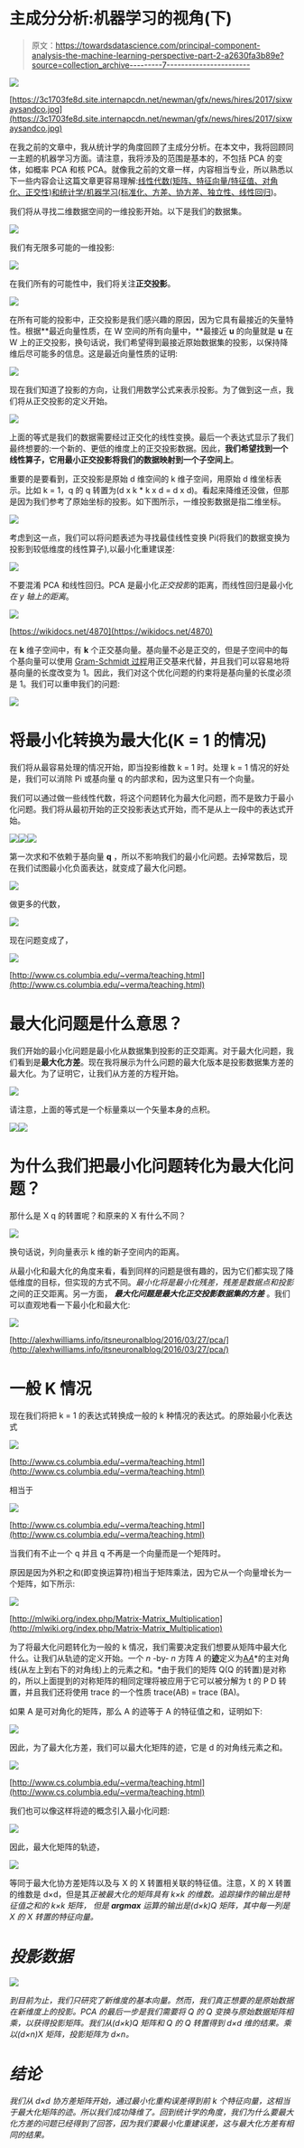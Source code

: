 # 主成分分析:机器学习的视角(下)

> 原文：<https://towardsdatascience.com/principal-component-analysis-the-machine-learning-perspective-part-2-a2630fa3b89e?source=collection_archive---------7----------------------->

![](img/26ce6a0a4f4abbcff919bc820b882bcf.png)

[https://3c1703fe8d.site.internapcdn.net/newman/gfx/news/hires/2017/sixwaysandco.jpg](https://3c1703fe8d.site.internapcdn.net/newman/gfx/news/hires/2017/sixwaysandco.jpg)

在我之前的文章中，我从统计学的角度回顾了主成分分析。在本文中，我将回顾同一主题的机器学习方面。请注意，我将涉及的范围是基本的，不包括 PCA 的变体，如概率 PCA 和核 PCA。就像我之前的文章一样，内容相当专业，所以熟悉以下一些内容会让这篇文章更容易理解:[线性代数(矩阵、特征向量/特征值、对角化、正交性)和统计学/机器学习(标准化、方差、协方差、独立性、线性回归](https://www.amazon.com/Elementary-Algebra-Classics-Advanced-Mathematics/dp/013468947X))。

我们将从寻找二维数据空间的一维投影开始。以下是我们的数据集。

![](img/1c8f9be39172b82839093d9ad35a8931.png)

我们有无限多可能的一维投影:

![](img/151d9ea9752f99118652b2ca901baa1f.png)

在我们所有的可能性中，我们将关注**正交投影**。

![](img/dbba9a93133edc47d3411f56c6d5882b.png)

在所有可能的投影中，正交投影是我们感兴趣的原因，因为它具有最接近的矢量特性。根据**最近向量性质，在 W 空间的所有向量中，**最接近 **u** 的向量就是 **u** 在 W 上的正交投影，换句话说，我们希望得到最接近原始数据集的投影，以保持降维后尽可能多的信息。这是最近向量性质的证明:

![](img/0bf152a77e1057af2f9094305c14c3b5.png)

现在我们知道了投影的方向，让我们用数学公式来表示投影。为了做到这一点，我们将从正交投影的定义开始。

![](img/e82cb6d46880604ad05354f27c3f0875.png)

上面的等式是我们的数据需要经过正交化的线性变换。最后一个表达式显示了我们最终想要的:一个新的、更低的维度上的正交投影数据。因此，**我们希望找到一个线性算子，它用最小正交投影将我们的数据映射到一个子空间上**。

重要的是要看到，正交投影是原始 d 维空间的 k 维子空间，用原始 d 维坐标表示。比如 k = 1，q 的 q 转置为(d x k * k x d = d x d)。看起来降维还没做，但那是因为我们参考了原始坐标的投影。如下图所示，一维投影数据是指二维坐标。

![](img/89e80a9924f1d6c4d34b2f9413c906e0.png)

考虑到这一点，我们可以将问题表述为寻找最佳线性变换 Pi(将我们的数据变换为投影到较低维度的线性算子),以最小化重建误差:

![](img/878c62e184a26715a1566a54868e0dd7.png)

不要混淆 PCA 和线性回归。PCA 是最小化*正交投影*的距离，而线性回归是最小化*在 y 轴上的距离*。

![](img/c85fe28f3c6eaac851addb9579bef8b0.png)

[https://wikidocs.net/4870](https://wikidocs.net/4870)

在 **k** 维子空间中，有 **k** 个正交基向量。基向量不必是正交的，但是子空间中的每个基向量可以使用 [Gram-Schmidt 过程](https://en.wikipedia.org/wiki/Gram%E2%80%93Schmidt_process)用正交基来代替，并且我们可以容易地将基向量的长度改变为 1。因此，我们对这个优化问题的约束将是基向量的长度必须是 1。我们可以重申我们的问题:

![](img/88fdffbf0955a9bea364c7b631e466ef.png)

# 将最小化转换为最大化(K = 1 的情况)

我们将从最容易处理的情况开始，即当投影维数 k = 1 时。处理 k = 1 情况的好处是，我们可以消除 Pi 或基向量 q 的内部求和，因为这里只有一个向量。

我们可以通过做一些线性代数，将这个问题转化为最大化问题，而不是致力于最小化问题。我们将从最初开始的正交投影表达式开始，而不是从上一段中的表达式开始。

![](img/709df923e1d79beaf27156c437cb6f7a.png)![](img/dd18b866fda9870722271fb32c32dd08.png)![](img/05dd835caf8a058a18a85576d1ce52c2.png)

第一次求和不依赖于基向量 **q** ，所以不影响我们的最小化问题。去掉常数后，现在我们试图最小化负面表达，就变成了最大化问题。

![](img/7bcc2912232fd9bbd514ead0c4be6612.png)

做更多的代数，

![](img/5b332d502c04a0d65329c87d14c2c37e.png)

现在问题变成了，

![](img/e7cb4ac0f9c7876bfba16893a8951dc7.png)

[http://www.cs.columbia.edu/~verma/teaching.html](http://www.cs.columbia.edu/~verma/teaching.html)

# 最大化问题是什么意思？

我们开始的最小化问题是最小化从数据集到投影的正交距离。对于最大化问题，我们看到是**最大化方差**。现在我将展示为什么问题的最大化版本是投影数据集方差的最大化。为了证明它，让我们从方差的方程开始。

![](img/3f4ed27c9125c3ebc82191fafdbefa41.png)

请注意，上面的等式是一个标量乘以一个矢量本身的点积。

![](img/026eef83aa8baba60f51060a179a6658.png)![](img/0022bebb33818eca8d51092fa1b67df3.png)

# 为什么我们把最小化问题转化为最大化问题？

那什么是 X q 的转置呢？和原来的 X 有什么不同？

![](img/3c62d49e5f32d992d1a425da25425e19.png)

换句话说，列向量表示 k 维的新子空间内的距离。

从最小化和最大化的角度来看，看到同样的问题是很有趣的，因为它们都实现了降低维度的目标，但实现的方式不同。*最小化将是最小化残差，残差是数据点和投影*之间的正交距离。另一方面， ***最大化问题是最大化正交投影数据集的方差*** 。我们可以直观地看一下最小化和最大化:

![](img/85fe0cd8b77d7d265d2de36ab5fb664c.png)

[http://alexhwilliams.info/itsneuronalblog/2016/03/27/pca/](http://alexhwilliams.info/itsneuronalblog/2016/03/27/pca/)

# 一般 K 情况

现在我们将把 k = 1 的表达式转换成一般的 k 种情况的表达式。的原始最小化表达式

![](img/033b9bb5fcbab22020df759af0c9e604.png)

[http://www.cs.columbia.edu/~verma/teaching.html](http://www.cs.columbia.edu/~verma/teaching.html)

相当于

![](img/015b6ff5ca047b12a8a1c9fbd7ff50c2.png)

[http://www.cs.columbia.edu/~verma/teaching.html](http://www.cs.columbia.edu/~verma/teaching.html)

当我们有不止一个 q 并且 q 不再是一个向量而是一个矩阵时。

原因是因为外积之和(即变换运算符)相当于矩阵乘法，因为它从一个向量增长为一个矩阵，如下所示:

![](img/6c02556081e24ca33a6844242ac1efca.png)

[http://mlwiki.org/index.php/Matrix-Matrix_Multiplication](http://mlwiki.org/index.php/Matrix-Matrix_Multiplication)

为了将最大化问题转化为一般的 k 情况，我们需要决定我们想要从矩阵中最大化什么。让我们从轨迹的定义开始。一个 *n* -by- *n* 方阵 *A* 的**迹**定义为[A*A*](https://en.wikipedia.org/wiki/Trace_(linear_algebra))*的主对角线(从左上到右下的对角线)上的元素之和。*由于我们的矩阵 Q(Q 的转置)是对称的，所以上面提到的对称矩阵的相同定理将被应用于它可以被分解为 t 的 P D 转置，并且我们还将使用 trace 的一个性质 trace(AB) = trace (BA)。

如果 A 是可对角化的矩阵，那么 A 的迹等于 A 的特征值之和，证明如下:

![](img/32e4517464db7cc678277c87b1e00338.png)

因此，为了最大化方差，我们可以最大化矩阵的迹，它是 d 的对角线元素之和。

![](img/cd3b7258b6655872e645f603d306a0d4.png)

[http://www.cs.columbia.edu/~verma/teaching.html](http://www.cs.columbia.edu/~verma/teaching.html)

我们也可以像这样将迹的概念引入最小化问题:

![](img/fbde808ee47e250fdd98fd719f961da8.png)

因此，最大化矩阵的轨迹，

![](img/4fe2fe89383fc5f912374e1e00021a51.png)

等同于最大化协方差矩阵以及与 X 的 X 转置相关联的特征值。注意，X 的 X 转置的维数是 d×d，但是其*正被最大化的矩阵具有 k×k 的维数。追踪操作的输出是特征值之和的 k×k 矩阵， 但是 ***argmax*** 运算的输出是(d×k)Q 矩阵，其中每一列是 X 的 X 转置的特征向量。*

# *投影数据*

*![](img/e3a80783ceaee223a87bb63711f62485.png)*

*到目前为止，我们只研究了新维度的基本向量。然而，我们真正想要的是原始数据在新维度上的投影。PCA 的最后一步是我们需要将 Q 的 Q 变换与原始数据矩阵相乘，以获得投影矩阵。我们从(d×k)Q 矩阵和 Q 的 Q 转置得到 d×d 维的结果。乘以(d×n)X 矩阵，投影矩阵为 d×n。*

# *结论*

*我们从 d×d 协方差矩阵开始，通过最小化重构误差得到前 k 个特征向量，这相当于最大化矩阵的迹。所以我们成功降维了。回到统计学的角度，我们为什么要最大化方差的问题已经得到了回答，因为我们要最小化重建误差，这与最大化方差有相同的结果。*